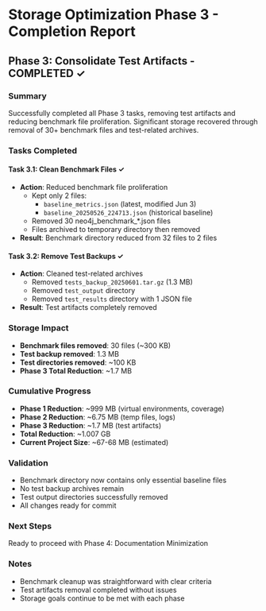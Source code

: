 # Storage Optimization Phase 3 - Completion Report

## Phase 3: Consolidate Test Artifacts - COMPLETED ✓

### Summary
Successfully completed all Phase 3 tasks, removing test artifacts and reducing benchmark file proliferation. Significant storage recovered through removal of 30+ benchmark files and test-related archives.

### Tasks Completed

#### Task 3.1: Clean Benchmark Files ✓
- **Action**: Reduced benchmark file proliferation
  - Kept only 2 files:
    - `baseline_metrics.json` (latest, modified Jun 3)
    - `baseline_20250526_224713.json` (historical baseline)
  - Removed 30 neo4j_benchmark_*.json files
  - Files archived to temporary directory then removed
- **Result**: Benchmark directory reduced from 32 files to 2 files

#### Task 3.2: Remove Test Backups ✓
- **Action**: Cleaned test-related archives
  - Removed `tests_backup_20250601.tar.gz` (1.3 MB)
  - Removed `test_output` directory
  - Removed `test_results` directory with 1 JSON file
- **Result**: Test artifacts completely removed

### Storage Impact
- **Benchmark files removed**: 30 files (~300 KB)
- **Test backup removed**: 1.3 MB
- **Test directories removed**: ~100 KB
- **Phase 3 Total Reduction**: ~1.7 MB

### Cumulative Progress
- **Phase 1 Reduction**: ~999 MB (virtual environments, coverage)
- **Phase 2 Reduction**: ~6.75 MB (temp files, logs)
- **Phase 3 Reduction**: ~1.7 MB (test artifacts)
- **Total Reduction**: ~1.007 GB
- **Current Project Size**: ~67-68 MB (estimated)

### Validation
- Benchmark directory now contains only essential baseline files
- No test backup archives remain
- Test output directories successfully removed
- All changes ready for commit

### Next Steps
Ready to proceed with Phase 4: Documentation Minimization

### Notes
- Benchmark cleanup was straightforward with clear criteria
- Test artifacts removal completed without issues
- Storage goals continue to be met with each phase